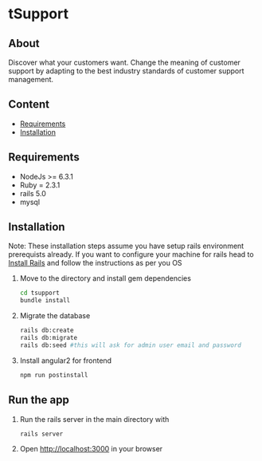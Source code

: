 # tSupport

## About
Discover what your customers want. Change the meaning of customer support by adapting to the best industry standards of customer support management.

## Content
- [Requirements](#requirements)
- [Installation](#installation)

## Requirements

- NodeJs >= 6.3.1
- Ruby = 2.3.1
- rails 5.0
- mysql



## Installation

Note: These installation steps assume you have setup rails environment prerequists already. If you want to configure your machine for rails head to [Install Rails](http://railsapps.github.io/installing-rails.html)
and follow the instructions as per you OS

1. Move to the directory and install gem dependencies
    ```bash
    cd tsupport
    bundle install
    ```

2. Migrate the database
    ```bash
    rails db:create
    rails db:migrate
    rails db:seed #this will ask for admin user email and password
    ```

3. Install angular2 for frontend

    ```bash
    npm run postinstall
    ```

## Run the app

1. Run the rails server in the main directory with
    ```bash
    rails server
    ```

2. Open [http://localhost:3000](http://localhost:3000) in your browser
